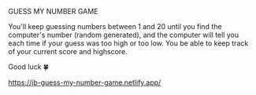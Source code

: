 GUESS MY NUMBER GAME

You'll keep guessing numbers between 1 and 20 until you find the computer's number (random generated), and the computer will tell you each time if your guess was too high or too low. You be able to keep track of your current score and highscore. 

Good luck 🍀

https://jb-guess-my-number-game.netlify.app/ 